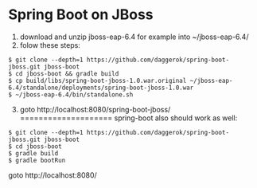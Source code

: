 Spring Boot on JBoss
====================
1. download and unzip jboss-eap-6.4 for example into ~/jboss-eap-6.4/
2. folow these steps:
```shell
$ git clone --depth=1 https://github.com/daggerok/spring-boot-jboss.git jboss-boot
$ cd jboss-boot && gradle build
$ cp build/libs/spring-boot-jboss-1.0.war.original ~/jboss-eap-6.4/standalone/deployments/spring-boot-jboss-1.0.war
$ ~/jboss-eap-6.4/bin/standalone.sh 
```
3. goto http://localhost:8080/spring-boot-jboss/
====================
spring-boot also should work as well:
```shell
$ git clone --depth=1 https://github.com/daggerok/spring-boot-jboss.git jboss-boot
$ cd jboss-boot
$ gradle build
$ gradle bootRun
```
goto http://localhost:8080/
